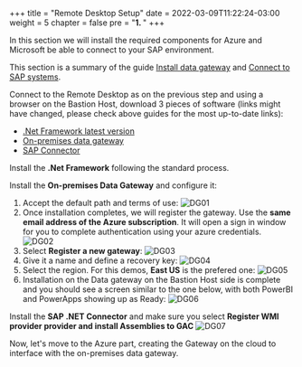 +++
title = "Remote Desktop Setup"
date = 2022-03-09T11:22:24-03:00
weight = 5
chapter = false
pre = "<b>1. </b>"
+++

In this section we will install the required components for Azure and Microsoft be able to connect to your SAP environment. 

This section is a summary of the guide [Install data gateway](https://docs.microsoft.com/en-us/azure/logic-apps/logic-apps-gateway-install) and [Connect to SAP systems](https://docs.microsoft.com/en-us/azure/logic-apps/logic-apps-using-sap-connector).

Connect to the Remote Desktop as on the previous step and using a browser on the Bastion Host, download 3 pieces of software (links might have changed, please check above guides for the most up-to-date links): 

- [.Net Framework latest version](https://dotnet.microsoft.com/en-us/download/dotnet-framework)
- [On-premises data gateway](https://aka.ms/on-premises-data-gateway-installer)
- [SAP Connector](https://docs.microsoft.com/en-us/azure/logic-apps/logic-apps-using-sap-connector#sap-client-library-prerequisites)

Install the **.Net Framework** following the standard process.

Install the **On-premises Data Gateway** and configure it: 

1. Accept the default path and terms of use:
![DG01](/images/dg01.png?height=250px)
2. Once installation completes, we will register the gateway. Use the **same email address of the Azure subscription**. It will open a sign in window for you to complete authentication using your azure credentials.  
![DG02](/images/dg02.png?height=250px)
3. Select **Register a new gateway**:
![DG03](/images/dg03.png?height=250px)
4. Give it a name and define a recovery key:
![DG04](/images/dg04.png?height=350px)
5. Select the region. For this demos, **East US** is the prefered one: 
![DG05](/images/dg05.png?height=350px)
6. Installation on the Data gateway on the Bastion Host side is complete and you should see a screen similar to the one below, with both PowerBI and PowerApps showing up as Ready:
![DG06](/images/dg06.png?height=350px)

Install the **SAP .NET Connector** and make sure you select **Register WMI provider provider and install Assemblies  to GAC** 
![DG07](/images/dg_conn.png?height=350px)

Now, let's move to the Azure part, creating the Gateway on the cloud to interface with the on-premises data gateway.





